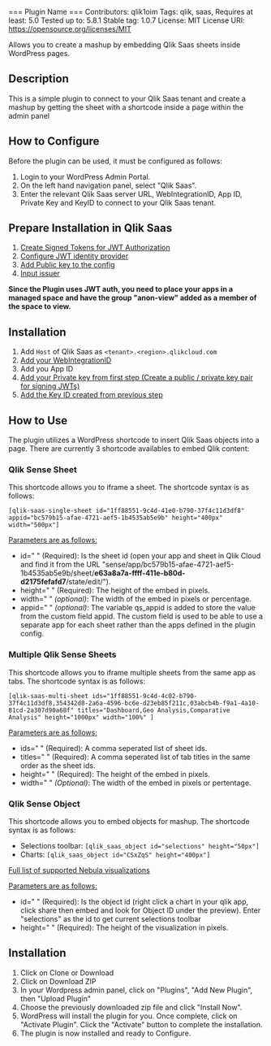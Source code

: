 === Plugin Name ===
Contributors: qlik1oim
Tags: qlik, saas,
Requires at least: 5.0
Tested up to: 5.8.1
Stable tag: 1.0.7
License: MIT
License URI: https://opensource.org/licenses/MIT

Allows you to create a mashup by embedding Qlik Saas sheets inside WordPress pages.

## Description
This is a simple plugin to connect to your Qlik Saas tenant and create a mashup by getting the sheet with a shortcode inside a page within the admin panel

## How to Configure
Before the plugin can be used, it must be configured as follows:
1. Login to your WordPress Admin Portal.
2. On the left hand navigation panel, select "Qlik Saas". 
3. Enter the relevant Qlik Saas server URL, WebIntegrationID, App ID, Private Key and KeyID to connect to your Qlik Saas tenant.

## Prepare Installation in Qlik Saas
1. [Create Signed Tokens for JWT Authorization](https://qlik.dev/authenticate/jwt/create-signed-tokens-for-jwt-authorization/#create-a-public--private-key-pair-for-signing-jwts)
2. [Configure JWT identity provider](https://qlik.dev/authenticate/jwt/create-signed-tokens-for-jwt-authorization/#configure-jwt-identity-provider)
3. [Add Public key to the config](https://qlik.dev/authenticate/jwt/create-signed-tokens-for-jwt-authorization/#add-the-public-key-to-the-configuration)
4. [Input issuer](https://qlik.dev/authenticate/jwt/create-signed-tokens-for-jwt-authorization/#input-issuer-and-key-id-values)

**Since the Plugin uses JWT auth, you need to place your apps in a managed space and have the group "anon-view" added as a member of the space to view.**

## Installation
1. Add `Host` of Qlik Saas as `<tenant>.<region>.qlikcloud.com`
2. [Add your WebIntegrationID](https://help.qlik.com/en-US/cloud-services/Subsystems/Hub/Content/Sense_Hub/Admin/mc-adminster-web-integrations.htm)
3. Add you App ID
4. [Add your Private key from first step (Create a public / private key pair for signing JWTs)](https://qlik.dev/authenticate/jwt/create-signed-tokens-for-jwt-authorization/#create-a-public--private-key-pair-for-signing-jwts)
5. [Add the Key ID created from previous step](https://qlik.dev/authenticate/jwt/create-signed-tokens-for-jwt-authorization/#input-issuer-and-key-id-values)

## How to Use
The plugin utilizes a WordPress shortcode to insert Qlik Saas objects into a page. 
There are currently 3 shortcode availables to embed Qlik content:

### Qlik Sense Sheet
This shortcode allows you to iframe a sheet. The shortcode syntax is as follows:

`[qlik-saas-single-sheet id="1ff88551-9c4d-41e0-b790-37f4c11d3df8" appid="bc579b15-afae-4721-aef5-1b4535ab5e9b" height="400px" width="500px"]`

<ins>Parameters are as follows:</ins>
* id=" " (Required): Is the sheet id (open your app and sheet in Qlik Cloud and find it from the URL "sense/app/bc579b15-afae-4721-aef5-1b4535ab5e9b/sheet/**e63a8a7a-ffff-411e-b80d-d2175fefafd7**/state/edit/").
* height=" " (Required): The height of the embed in pixels.
* width=" " *(optional)*: The width of the embed in pixels or percentage.
* appid=" " *(optional)*: The variable qs_appid is added to store the value from the custom field appid. The custom field is used to be able to use a separate app for each sheet rather than the apps defined in the plugin config.

### Multiple Qlik Sense Sheets

This shortcode allows you to iframe multiple sheets from the same app as tabs. The shortcode syntax is as follows:

`[qlik-saas-multi-sheet ids="1ff88551-9c4d-4c02-b790-37f4c11d3df8,354342d8-2a6a-4596-bc6e-d23eb85f211c,03abcb4b-f9a1-4a10-81cd-2a307d90a68f" titles="Dashboard,Geo Analysis,Comparative Analysis" height="1000px" width="100%" ]`

<ins>Parameters are as follows:</ins>
* ids=" " (Required): A comma seperated list of sheet ids. 
* titles=" " (Required): A comma seperated list of tab titles in the same order as the sheet ids.
* height=" " (Required): The height of the embed in pixels.
* width=" " *(Optional)*: The width of the embed in pixels or pertentage.

### Qlik Sense Object

This shortcode allows you to embed objects for mashup. The shortcode syntax is as follows:
- Selections toolbar: `[qlik_saas_object id="selections" height="50px"]`
- Charts: `[qlik_saas_object id="CSxZqS" height="400px"]`

[Full list of supported Nebula visualizations](https://qlik.dev/embed/foundational-knowledge/visualizations)

<ins>Parameters are as follows:</ins>
* id=" " (Required): Is the object id (right click a chart in your qlik app, click share then embed and look for Object ID under the preview). Enter "selections" as the id to get current selections toolbar
* height=" " (Required): The height of the visualization in pixels.

## Installation
1. Click on Clone or Download 
2. Click on Download ZIP
3. In your Wordpress admin panel, click on "Plugins", "Add New Plugin", then "Upload Plugin"
4. Choose the previously downloaded zip file and click "Install Now".
5. WordPress will install the plugin for you. Once complete, click on "Activate Plugin". Click the "Activate" button to complete the installation.
6. The plugin is now installed and ready to Configure.
